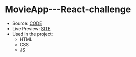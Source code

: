 # MovieApp---React-challenge
- Source: [CODE](https://github.com/GulsenZalova/MovieApp---React-challenge) 
- Live Preview: [SITE](https://movieappwithreactbygulshan.netlify.app/)
- Used in the project:
    - HTML
    - CSS
    - JS
